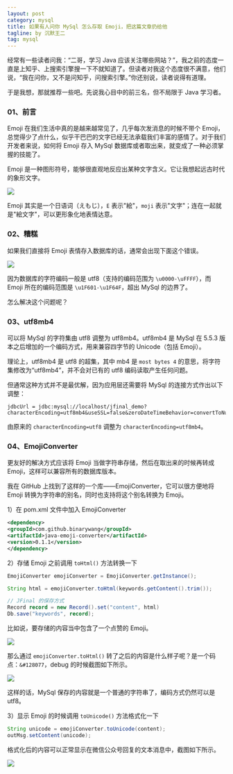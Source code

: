 ```yaml
---
layout: post
category: mysql
title: 如果有人问你 MySql 怎么存取 Emoji，把这篇文章扔给他
tagline: by 沉默王二
tag: mysql
---
```


经常有一些读者问我：“二哥，学习 Java 应该关注哪些网站？”，我之前的态度一直是上知乎、上搜索引擎搜一下不就知道了。但读者对我这个态度很不满意，他们说，“我在问你，又不是问知乎，问搜索引擎。”你还别说，读者说得有道理。

于是我想，那就推荐一些吧。先说我心目中的前三名，但不局限于 Java 学习者。


<!--more-->



### 01、前言

Emoji 在我们生活中真的是越来越常见了，几乎每次发消息的时候不带个 Emoji，总觉得少了点什么，似乎干巴巴的文字已经无法承载我们丰富的感情了。对于我们开发者来说，如何将 Emoji 存入 MySql 数据库或者取出来，就变成了一种必须掌握的技能了。

Emoji 是一种图形符号，能够很直观地反应出某种文字含义。它让我想起远古时代的象形文字。

![](http://www.itwanger.com/assets/images/2019/10/mysql-emoji-1.png)

Emoji 其实是一个日语词（えもじ），`E` 表示"絵"，`moji` 表示"文字"；连在一起就是"絵文字"，可以更形象化地表情达意。

### 02、糟糕

如果我们直接将 Emoji 表情存入数据库的话，通常会出现下面这个错误。

![](http://www.itwanger.com/assets/images/2019/10/mysql-emoji-2.png)

因为数据库的字符编码一般是  utf8（支持的编码范围为 `\u0000-\uFFFF`），而 Emoji 所在的编码范围是 `\u1F601-\u1F64F`，超出 MySql 的边界了。

怎么解决这个问题呢？

### 03、utf8mb4

可以将 MySql 的字符集由 utf8 调整为 utf8mb4。utf8mb4 是 MySql 在 5.5.3 版本之后增加的一个编码方式，用来兼容四字节的 Unicode（包括 Emoji）。

理论上，utf8mb4 是 utf8 的超集，其中 mb4 是 `most bytes 4` 的意思，将字符集修改为“utf8mb4”，并不会对已有的 utf8 编码读取产生任何问题。

但通常这种方式并不是最优解，因为应用层还需要将 MySql 的连接方式作出以下调整：

```
jdbcUrl = jdbc:mysql://localhost/jfinal_demo?characterEncoding=utf8mb4&useSSL=false&zeroDateTimeBehavior=convertToNull
```

由原来的 `characterEncoding=utf8` 调整为 `characterEncoding=utf8mb4`。

### 04、EmojiConverter

更友好的解决方式应该将 Emoji 当做字符串存储，然后在取出来的时候再转成 Emoji，这样可以兼容所有的数据库版本。

我在 GitHub 上找到了这样的一个库——EmojiConverter，它可以很方便地将 Emoji 转换为字符串的别名，同时也支持将这个别名转换为 Emoji。

1）在 pom.xml 文件中加入 EmojiConverter

```xml
<dependency>
<groupId>com.github.binarywang</groupId>
<artifactId>java-emoji-converter</artifactId>
<version>0.1.1</version>
</dependency>
```

2）存储 Emoji 之前调用 `toHtml()` 方法转换一下

```java
EmojiConverter emojiConverter = EmojiConverter.getInstance();

String html = emojiConverter.toHtml(keywords.getContent().trim());

// JFinal 的保存方式
Record record = new Record().set("content", html)
Db.save("keywords", record);
```

比如说，要存储的内容当中包含了一个点赞的 Emoji。

![](http://www.itwanger.com/assets/images/2019/10/mysql-emoji-3.png)

那么通过 `emojiConverter.toHtml()` 转了之后的内容是什么样子呢？是一个码点：`&#128077`，debug 的时候截图如下所示。

![](http://www.itwanger.com/assets/images/2019/10/mysql-emoji-4.png)

这样的话，MySql 保存的内容就是一个普通的字符串了，编码方式仍然可以是 utf8。

3）显示 Emoji 的时候调用 `toUnicode()` 方法格式化一下

```java
String unicode = emojiConverter.toUnicode(content);
outMsg.setContent(unicode);
```

格式化后的内容可以正常显示在微信公众号回复的文本消息中，截图如下所示。

![](http://www.itwanger.com/assets/images/2019/10/mysql-emoji-5.png)





